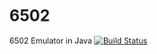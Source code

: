 # 6502
6502 Emulator in Java
[![Build Status](https://travis-ci.org/dwyl/esta.svg?branch=master)](https://travis-ci.org/dwyl/esta)
